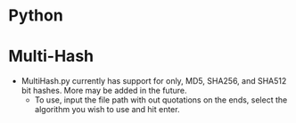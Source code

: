 # Python

# Multi-Hash
- MultiHash.py currently has support for only, MD5, SHA256, and SHA512 bit hashes. More may be added in the future.
  - To use, input the file path with out quotations on the ends, select the algorithm you wish to use and hit enter.
